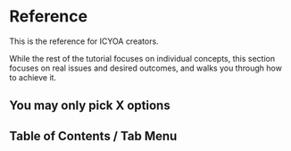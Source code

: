 # Reference
This is the reference for ICYOA creators. 

While the rest of the tutorial focuses on individual concepts, this section 
focuses on real issues and desired outcomes, and walks you through how to 
achieve it.

## You may only pick X options

## Table of Contents / Tab Menu